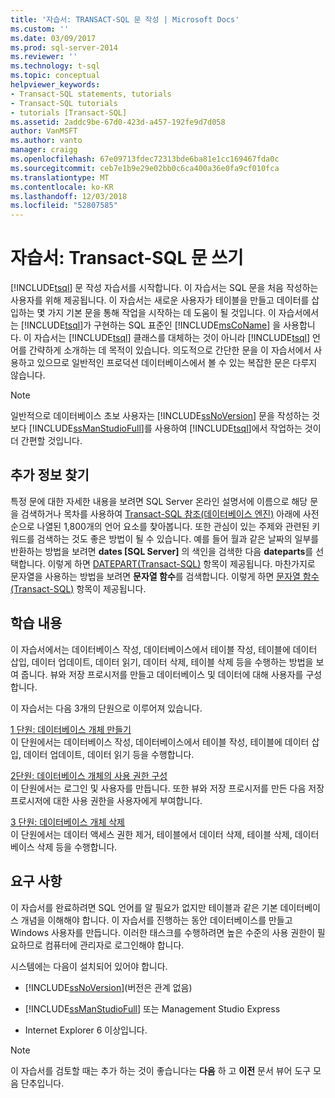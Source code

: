 ```yaml
---
title: '자습서: TRANSACT-SQL 문 작성 | Microsoft Docs'
ms.custom: ''
ms.date: 03/09/2017
ms.prod: sql-server-2014
ms.reviewer: ''
ms.technology: t-sql
ms.topic: conceptual
helpviewer_keywords:
- Transact-SQL statements, tutorials
- Transact-SQL tutorials
- tutorials [Transact-SQL]
ms.assetid: 2addc9be-67d0-423d-a457-192fe9d7d058
author: VanMSFT
ms.author: vanto
manager: craigg
ms.openlocfilehash: 67e09713fdec72313bde6ba81e1cc169467fda0c
ms.sourcegitcommit: ceb7e1b9e29e02bb0c6ca400a36e0fa9cf010fca
ms.translationtype: MT
ms.contentlocale: ko-KR
ms.lasthandoff: 12/03/2018
ms.locfileid: "52807585"
---
```

# <a name="tutorial-writing-transact-sql-statements"></a>자습서: Transact-SQL 문 쓰기
  [!INCLUDE[tsql](../includes/tsql-md.md)] 문 작성 자습서를 시작합니다. 이 자습서는 SQL 문을 처음 작성하는 사용자를 위해 제공됩니다. 이 자습서는 새로운 사용자가 테이블을 만들고 데이터를 삽입하는 몇 가지 기본 문을 통해 작업을 시작하는 데 도움이 될 것입니다. 이 자습서에서는 [!INCLUDE[tsql](../includes/tsql-md.md)]가 구현하는 SQL 표준인 [!INCLUDE[msCoName](../includes/msconame-md.md)] 을 사용합니다. 이 자습서는 [!INCLUDE[tsql](../includes/tsql-md.md)] 클래스를 대체하는 것이 아니라 [!INCLUDE[tsql](../includes/tsql-md.md)] 언어를 간략하게 소개하는 데 목적이 있습니다. 의도적으로 간단한 문을 이 자습서에서 사용하고 있으므로 일반적인 프로덕션 데이터베이스에서 볼 수 있는 복잡한 문은 다루지 않습니다.  
  
> [!NOTE]  
>  일반적으로 데이터베이스 초보 사용자는 [!INCLUDE[ssNoVersion](../includes/ssnoversion-md.md)] 문을 작성하는 것보다 [!INCLUDE[ssManStudioFull](../includes/ssmanstudiofull-md.md)]를 사용하여 [!INCLUDE[tsql](../includes/tsql-md.md)]에서 작업하는 것이 더 간편할 것입니다.  
  
## <a name="finding-more-information"></a>추가 정보 찾기  
 특정 문에 대한 자세한 내용을 보려면 SQL Server 온라인 설명서에 이름으로 해당 문을 검색하거나 목차를 사용하여 [Transact-SQL 참조&#40;데이터베이스 엔진&#41;](/sql/t-sql/language-reference) 아래에 사전순으로 나열된 1,800개의 언어 요소를 찾아봅니다. 또한 관심이 있는 주제와 관련된 키워드를 검색하는 것도 좋은 방법이 될 수 있습니다. 예를 들어 월과 같은 날짜의 일부를 반환하는 방법을 보려면 **dates [SQL Server]** 의 색인을 검색한 다음 **dateparts**를 선택합니다. 이렇게 하면 [DATEPART&#40;Transact-SQL&#41;](/sql/t-sql/functions/datepart-transact-sql) 항목이 제공됩니다. 마찬가지로 문자열을 사용하는 방법을 보려면 **문자열 함수**를 검색합니다. 이렇게 하면 [문자열 함수&#40;Transact-SQL&#41;](/sql/t-sql/functions/string-functions-transact-sql) 항목이 제공됩니다.  
  
## <a name="what-you-will-learn"></a>학습 내용  
 이 자습서에서는 데이터베이스 작성, 데이터베이스에서 테이블 작성, 테이블에 데이터 삽입, 데이터 업데이트, 데이터 읽기, 데이터 삭제, 테이블 삭제 등을 수행하는 방법을 보여 줍니다. 뷰와 저장 프로시저를 만들고 데이터베이스 및 데이터에 대해 사용자를 구성합니다.  
  
 이 자습서는 다음 3개의 단원으로 이루어져 있습니다.  
  
 [1 단원: 데이터베이스 개체 만들기](lesson-1-creating-database-objects.md)  
 이 단원에서는 데이터베이스 작성, 데이터베이스에서 테이블 작성, 테이블에 데이터 삽입, 데이터 업데이트, 데이터 읽기 등을 수행합니다.  
  
 [2단원: 데이터베이스 개체의 사용 권한 구성](lesson-2-configuring-permissions-on-database-objects.md)  
 이 단원에서는 로그인 및 사용자를 만듭니다. 또한 뷰와 저장 프로시저를 만든 다음 저장 프로시저에 대한 사용 권한을 사용자에게 부여합니다.  
  
 [3 단원: 데이터베이스 개체 삭제](lesson-3-1-deleting-database-objects.md)  
 이 단원에서는 데이터 액세스 권한 제거, 테이블에서 데이터 삭제, 테이블 삭제, 데이터베이스 삭제 등을 수행합니다.  
  
## <a name="requirements"></a>요구 사항  
 이 자습서를 완료하려면 SQL 언어를 알 필요가 없지만 테이블과 같은 기본 데이터베이스 개념을 이해해야 합니다. 이 자습서를 진행하는 동안 데이터베이스를 만들고 Windows 사용자를 만듭니다. 이러한 태스크를 수행하려면 높은 수준의 사용 권한이 필요하므로 컴퓨터에 관리자로 로그인해야 합니다.  
  
 시스템에는 다음이 설치되어 있어야 합니다.  
  
-   [!INCLUDE[ssNoVersion](../includes/ssnoversion-md.md)](버전은 관계 없음)  
  
-   [!INCLUDE[ssManStudioFull](../includes/ssmanstudiofull-md.md)] 또는 Management Studio Express  
  
-   Internet Explorer 6 이상입니다.  
  
> [!NOTE]  
>  이 자습서를 검토할 때는 추가 하는 것이 좋습니다는 **다음** 하 고 **이전** 문서 뷰어 도구 모음 단추입니다.  
  
  
